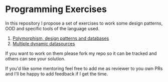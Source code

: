 # Programming Exercises 

In this repository I propose a set of exercises to work some design patterns, OOD and specific tools 
of the language used.

1. [Polymorphism, design patterns and databases](exercise1.md)
1. [Multiple dynamic datasources](exercise2.md)


If you want to work on them please fork my repo so it can be tracked and others can see your solution.

If you'd like some mentoring feel free to add me as reviewer to you own PRs and I'll be happy to 
add feedback if I get the time. 

